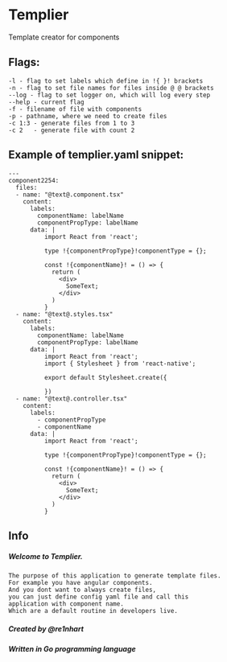 # Templier
 Template creator for components

## Flags:
```
-l - flag to set labels which define in !{ }! brackets
-n - flag to set file names for files inside @ @ brackets
--log - flag to set logger on, which will log every step
--help - current flag
-f - filename of file with components	
-p - pathname, where we need to create files
-c 1:3 - generate files from 1 to 3
-c 2   - generate file with count 2
```


## Example of templier.yaml snippet:

```
---
component2254:
  files:
  - name: "@text@.component.tsx"
    content:
      labels:
        componentName: labelName
        componentPropType: labelName
      data: |
          import React from 'react';
          
          type !{componentPropType}!componentType = {};
          
          const !{componentName}! = () => {
            return (
              <div>
                SomeText;
              </div>
            )
          }
  - name: "@text@.styles.tsx"
    content:
      labels:
        componentName: labelName
        componentPropType: labelName
      data: |
          import React from 'react';
          import { Stylesheet } from 'react-native';

          export default Stylesheet.create({

          })
  - name: "@text@.controller.tsx"
    content:
      labels: 
        - componentPropType
        - componentName
      data: |
          import React from 'react';
          
          type !{componentPropType}!componentType = {};
          
          const !{componentName}! = () => {
            return (
              <div>
                SomeText;
              </div>
            )
          }       
```



## Info
##### Welcome to Templier.
	The purpose of this application to generate template files.
	For example you have angular components.
	And you dont want to always create files,
	you can just define config yaml file and call this
	application with component name.
    Which are a default routine in developers live.

##### Created by @re1nhart
##### Written in Go programming language